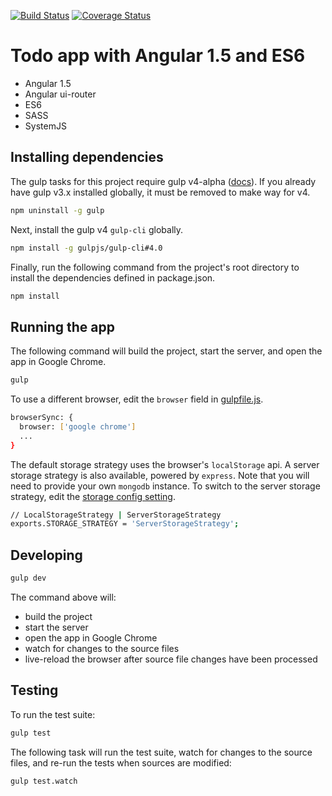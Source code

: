 [![Build Status](https://travis-ci.org/r-park/todo-angular-es6.svg?branch=master)](https://travis-ci.org/r-park/todo-angular-es6)
[![Coverage Status](https://coveralls.io/repos/r-park/todo-angular-es6/badge.svg?branch=master)](https://coveralls.io/r/r-park/todo-angular-es6?branch=master)

# Todo app with Angular 1.5 and ES6
- Angular 1.5
- Angular ui-router
- ES6
- SASS
- SystemJS

## Installing dependencies
The gulp tasks for this project require gulp v4-alpha ([docs](https://github.com/gulpjs/gulp/tree/4.0/docs)). If you already have gulp v3.x installed globally, it must be removed to make way for v4.
```bash
npm uninstall -g gulp
```
Next, install the gulp v4 `gulp-cli` globally.
```bash
npm install -g gulpjs/gulp-cli#4.0
```
Finally, run the following command from the project's root directory to install the dependencies defined in package.json.
```bash
npm install
```

## Running the app
The following command will build the project, start the server, and open the app in Google Chrome.
```bash
gulp
```
To use a different browser, edit the `browser` field in [gulpfile.js](https://github.com/r-park/todo-angular/blob/master/gulpfile.js).
```bash
browserSync: {
  browser: ['google chrome']
  ...
}
```
The default storage strategy uses the browser's `localStorage` api. A server storage strategy is also available, powered by `express`. Note that you will need to provide your own `mongodb` instance. To switch to the server storage strategy, edit the [storage config setting](https://github.com/r-park/todo-angular/blob/master/src/app/config/storage.js).
```bash
// LocalStorageStrategy | ServerStorageStrategy
exports.STORAGE_STRATEGY = 'ServerStorageStrategy';
```

## Developing
```bash
gulp dev
```
The command above will:
- build the project
- start the server
- open the app in Google Chrome
- watch for changes to the source files
- live-reload the browser after source file changes have been processed

## Testing
To run the test suite:
```bash
gulp test
```
The following task will run the test suite, watch for changes to the source files, and re-run the tests when sources are modified:
```bash
gulp test.watch
```
